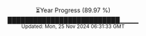 <p align="center">
⏳Year Progress (89.97 %) <br>
██████████████████████████▁▁▁▁ <br>
<sub>Updated: Mon, 25 Nov 2024 06:31:33 GMT</sub>
</p>


